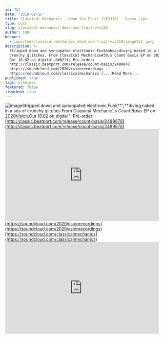 ```yaml
---
id: 757
date: '2019-02-15'
title: Classical Mechanics - Dead Sea Fruit (VIS310) - Loose Lips
type: post
slug: classical-mechanics-dead-sea-fruit-vis310
author: 100
banner:
  - imported/classical-mechanics-dead-sea-fruit-vis310/image757.jpeg
description: >-
  Stripped down and syncopated electronic Funk&nbsp;diving naked in a sea of
  crunchy glitches. From Classical Mechanic&#39;s Count Basis EP on 2020Vision.
  Out 18.02 on digital &#8211; Pre-order:
  http://classic.beatport.com/release/count-basis/2489878
  https://soundcloud.com/2020visionrecordings
  https://soundcloud.com/classicalmechanics [...]Read More...
published: true
tags: premiere
featured: false
itworked: true
---
```

![image](../imported/classical-mechanics-dead-sea-fruit-vis310/image757.jpeg)Stripped down and syncopated electronic Funk**';**diving naked in a sea of crunchy glitches.From Classical Mechanic';s _Count Basis_ EP on [2020Vision](https://www.residentadvisor.net/record-label.aspx?id=459).Out 18.02 on digital '; Pre-order: [http://classic.beatport.com/release/count-basis/2489878](http://classic.beatport.com/release/count-basis/2489878)<iframe width='100%' height='300' scrolling='no' frameborder='no' allow='autoplay' src='https://w.soundcloud.com/player/?url=https%3A//api.soundcloud.com/tracks/576015690&color=%23ff5500&auto_play=false&hide_related=false&show_comments=true&show_user=true&show_reposts=false&show_teaser=true'></iframe>[https://soundcloud.com/2020visionrecordings](https://soundcloud.com/2020visionrecordings)[https://soundcloud.com/classicalmechanics](https://soundcloud.com/classicalmechanics)<iframe width='100%' height='300' scrolling='no' frameborder='no' allow='autoplay' src='https://www.youtube.com/embed/Z1XQFQGgQQA'></iframe>